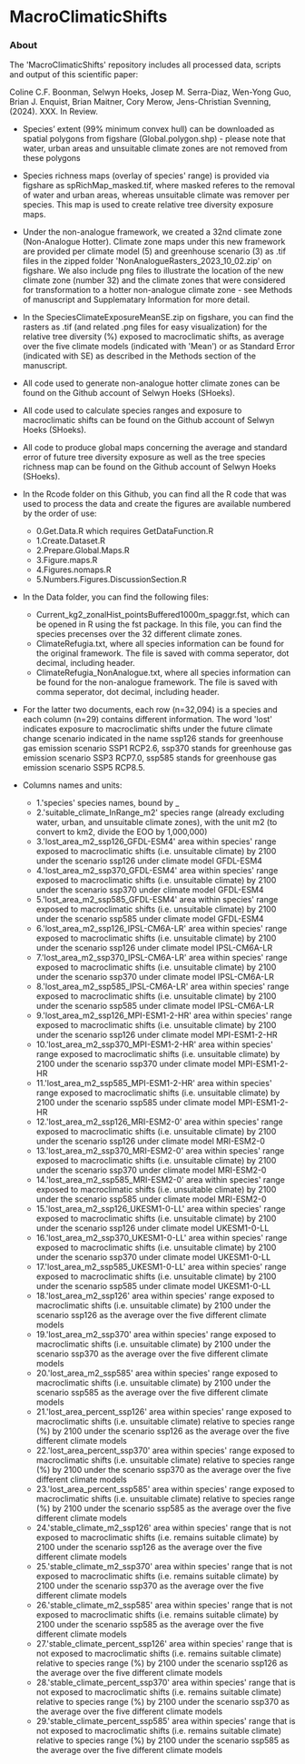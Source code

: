 # MacroClimaticShifts

### About
The 'MacroClimaticShifts' repository includes all processed data, scripts and output of this scientific paper:

Coline C.F. Boonman, Selwyn Hoeks, Josep M. Serra-Diaz, Wen-Yong Guo, Brian J. Enquist, Brian Maitner, Cory Merow, Jens-Christian Svenning, (2024). XXX. In Review.

- Species’ extent (99% minimum convex hull) can be downloaded as spatial polygons from figshare (Global.polygon.shp) - please note that water, urban areas and unsuitable climate zones are not removed from these polygons
- Species richness maps (overlay of species' range) is provided via figshare as spRichMap_masked.tif, where masked referes to the removal of water and urban areas, whereas unsuitable climate was remover per species. This map is used to create relative tree diversity exposure maps.
- Under the non-analogue framework, we created a 32nd climate zone (Non-Analogue Hotter). Climate zone maps under this new framework are provided per climate model (5) and greenhouse scenario (3) as .tif files in the zipped folder 'NonAnalogueRasters_2023_10_02.zip' on figshare. We also include png files to illustrate the location of the new climate zone (number 32) and the climate zones that were considered for transformation to a hotter non-analogue climate zone - see Methods of manuscript and Supplematary Information for more detail.
- In the SpeciesClimateExposureMeanSE.zip on figshare, you can find the rasters as .tif (and related .png files for easy visualization) for the relative tree diversity (%) exposed to macroclimatic shifts, as average over the five climate models (indicated with 'Mean') or as Standard Error (indicated with SE) as described in the Methods section of the manuscript.
   
- All code used to generate non-analogue hotter climate zones can be found on the Github account of Selwyn Hoeks (SHoeks).
- All code used to calculate species ranges and exposure to macroclimatic shifts can be found on the Github account of Selwyn Hoeks (SHoeks).
- All code to produce global maps concerning the average and standard error of future tree diversity exposure as well as the tree species richness map can be found on the Github account of Selwyn Hoeks (SHoeks).
- In the Rcode folder on this Github, you can find all the R code that was used to process the data and create the figures are available numbered by the order of use:
  - 0.Get.Data.R which requires GetDataFunction.R
  - 1.Create.Dataset.R
  - 2.Prepare.Global.Maps.R
  - 3.Figure.maps.R
  - 4.Figures.nomaps.R
  - 5.Numbers.Figures.DiscussionSection.R
  
- In the Data folder, you can find the following files:
	- Current_kg2_zonalHist_pointsBuffered1000m_spaggr.fst, which can  be opened in R using the fst package. In this file, you can find the species precenses over the 32 different climate zones.
	- ClimateRefugia.txt, where all species information can be found for the original framework. The file is saved with comma seperator, dot decimal, including header.
	- ClimateRefugia_NonAnalogue.txt, where all species information can be found for the non-analogue framework. The file is saved with comma seperator, dot decimal, including header.
 - For the latter two documents, each row (n=32,094) is a species and each column (n=29) contains different information.
The word 'lost' indicates exposure to macroclimatic shifts under the future climate change scenario indicated in the name ssp126 stands for greenhouse gas emission scenario SSP1 RCP2.6, ssp370 stands for greenhouse gas emission scenario SSP3 RCP7.0, ssp585 stands for greenhouse gas emission scenario SSP5 RCP8.5.
  - Columns names and units:
    - 1.'species' species names, bound by _
    - 2.'suitable_climate_InRange_m2' species range (already excluding water, urban, and unsuitable climate zones), with the unit m2 (to convert to km2, divide the EOO by 1,000,000)
    - 3.'lost_area_m2_ssp126_GFDL-ESM4' area within species' range exposed to macroclimatic shifts (i.e. unsuitable climate) by 2100 under the scenario ssp126 under climate model GFDL-ESM4
    - 4.'lost_area_m2_ssp370_GFDL-ESM4' area within species' range exposed to macroclimatic shifts (i.e. unsuitable climate) by 2100 under the scenario ssp370 under climate model GFDL-ESM4
    - 5.'lost_area_m2_ssp585_GFDL-ESM4' area within species' range exposed to macroclimatic shifts (i.e. unsuitable climate) by 2100 under the scenario ssp585 under climate model GFDL-ESM4
    - 6.'lost_area_m2_ssp126_IPSL-CM6A-LR' area within species' range exposed to macroclimatic shifts (i.e. unsuitable climate) by 2100 under the scenario ssp126 under climate model IPSL-CM6A-LR
    - 7.'lost_area_m2_ssp370_IPSL-CM6A-LR' area within species' range exposed to macroclimatic shifts (i.e. unsuitable climate) by 2100 under the scenario ssp370 under climate model IPSL-CM6A-LR
    - 8.'lost_area_m2_ssp585_IPSL-CM6A-LR' area within species' range exposed to macroclimatic shifts (i.e. unsuitable climate) by 2100 under the scenario ssp585 under climate model IPSL-CM6A-LR
    - 9.'lost_area_m2_ssp126_MPI-ESM1-2-HR' area within species' range exposed to macroclimatic shifts (i.e. unsuitable climate) by 2100 under the scenario ssp126 under climate model MPI-ESM1-2-HR
    - 10.'lost_area_m2_ssp370_MPI-ESM1-2-HR' area within species' range exposed to macroclimatic shifts (i.e. unsuitable climate) by 2100 under the scenario ssp370 under climate model MPI-ESM1-2-HR
    - 11.'lost_area_m2_ssp585_MPI-ESM1-2-HR' area within species' range exposed to macroclimatic shifts (i.e. unsuitable climate) by 2100 under the scenario ssp585 under climate model MPI-ESM1-2-HR
    - 12.'lost_area_m2_ssp126_MRI-ESM2-0' area within species' range exposed to macroclimatic shifts (i.e. unsuitable climate) by 2100 under the scenario ssp126 under climate model MRI-ESM2-0
    - 13.'lost_area_m2_ssp370_MRI-ESM2-0' area within species' range exposed to macroclimatic shifts (i.e. unsuitable climate) by 2100 under the scenario ssp370 under climate model MRI-ESM2-0
    - 14.'lost_area_m2_ssp585_MRI-ESM2-0' area within species' range exposed to macroclimatic shifts (i.e. unsuitable climate) by 2100 under the scenario ssp585 under climate model MRI-ESM2-0
    - 15.'lost_area_m2_ssp126_UKESM1-0-LL' area within species' range exposed to macroclimatic shifts (i.e. unsuitable climate) by 2100 under the scenario ssp126 under climate model UKESM1-0-LL
    - 16.'lost_area_m2_ssp370_UKESM1-0-LL' area within species' range exposed to macroclimatic shifts (i.e. unsuitable climate) by 2100 under the scenario ssp370 under climate model UKESM1-0-LL
    - 17.'lost_area_m2_ssp585_UKESM1-0-LL' area within species' range exposed to macroclimatic shifts (i.e. unsuitable climate) by 2100 under the scenario ssp585 under climate model UKESM1-0-LL
    - 18.'lost_area_m2_ssp126' area within species' range exposed to macroclimatic shifts (i.e. unsuitable climate) by 2100 under the scenario ssp126 as the average over the five different climate models
    - 19.'lost_area_m2_ssp370' area within species' range exposed to macroclimatic shifts (i.e. unsuitable climate) by 2100 under the scenario ssp370 as the average over the five different climate models
    - 20.'lost_area_m2_ssp585' area within species' range exposed to macroclimatic shifts (i.e. unsuitable climate) by 2100 under the scenario ssp585 as the average over the five different climate models
    - 21.'lost_area_percent_ssp126' area within species' range exposed to macroclimatic shifts (i.e. unsuitable climate) relative to species range (%) by 2100 under the scenario ssp126 as the average over the five different climate models
    - 22.'lost_area_percent_ssp370' area within species' range exposed to macroclimatic shifts (i.e. unsuitable climate) relative to species range (%) by 2100 under the scenario ssp370 as the average over the five different climate models
    - 23.'lost_area_percent_ssp585' area within species' range exposed to macroclimatic shifts (i.e. unsuitable climate) relative to species range (%) by 2100 under the scenario ssp585 as the average over the five different climate models
    - 24.'stable_climate_m2_ssp126' area within species' range that is not exposed to macroclimatic shifts (i.e. remains suitable climate) by 2100 under the scenario ssp126 as the average over the five different climate models
    - 25.'stable_climate_m2_ssp370' area within species' range that is not exposed to macroclimatic shifts (i.e. remains suitable climate) by 2100 under the scenario ssp370 as the average over the five different climate models
    - 26.'stable_climate_m2_ssp585' area within species' range that is not exposed to macroclimatic shifts (i.e. remains suitable climate) by 2100 under the scenario ssp585 as the average over the five different climate models
    - 27.'stable_climate_percent_ssp126' area within species' range that is not exposed to macroclimatic shifts (i.e. remains suitable climate) relative to species range (%) by 2100 under the scenario ssp126 as the average over the five different climate models
    - 28.'stable_climate_percent_ssp370' area within species' range that is not exposed to macroclimatic shifts (i.e. remains suitable climate) relative to species range (%) by 2100 under the scenario ssp370 as the average over the five different climate models
    - 29.'stable_climate_percent_ssp585' area within species' range that is not exposed to macroclimatic shifts (i.e. remains suitable climate) relative to species range (%) by 2100 under the scenario ssp585 as the average over the five different climate models
    
    
